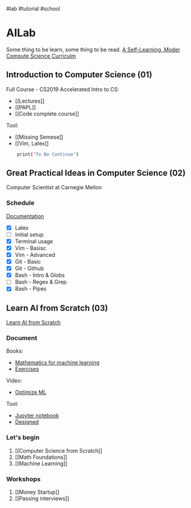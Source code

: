 #lab #tutorial #school
# AILab
Some thing to be learn, some thing to be read.
[A Self-Learning, Moder Compute Science Curriculm](https://functionalcs.github.io/curriculum)

## Introduction to Computer Science (01)
Full Course - CS2019 Accelerated Intro to CS: 
- [[Lectures]]
- [[PAPL]]
- [[Code complete course]]

Tool: 
- [[Missing Semese]]
- [[Vim, Latex]]

```sh
	print("To Be Continue") 
```

## Great Practical Ideas in Computer Science (02)
Computer Scientist at Carnegie Mellon
### Schedule
[Documentation](https://www.cs.cmu.edu/~07131/f21/)

- [x] Latex
- [ ] Initial setup
- [x] Terminal usage
- [x] Vim - Basisc
- [x] Vim - Advanced
- [x] Git - Basic
- [x] Git - Github
- [x] Bash - Intro & Globs
- [ ] Bash - Regex & Grep
- [x] Bash - Pipes

## Learn AI from Scratch (03)
[Learn AI from Scratch](https://learnaifromscratch.github.io)
### Document
Books:
- [Mathematics for machine learning](https://mml-book.github.io/book/mml-book.pdf)
- [Exercises](https://www.overleaf.com/project/5e9ac1c60705310001cd6148)
 
Video: 
- [Optimize ML](https://www.youtube.com/channel/UCDtsHjkOEMHYPGgpKX8VOPg/videos)

Tool: 
- [Jupyter notebook](https://nbviewer.org)
- [Designed](https://learnaifromscratch.github.io/about-site.html)


### Let's begin
1. [[Computer Science from Scratch]]
2. [[Math Foundations]]
3. [[Machine Learning]]


### Workshops 
1. [[Money Startup]]
2. [[Passing interviews]]